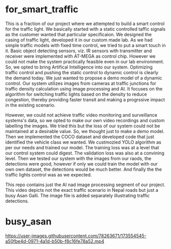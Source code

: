 # for_smart_traffic
This is a fraction of our project where we attempted to build a smart control for the traffic light. We basically started with a static controlled taffic signals as the customer wanted that particular specificaion. We designed the casing of traffic light, developed it in our custom made lab. As we had simple traffic models with fixed time control, we tried to put a smart touch in it. Basic object detecting sensors, viz. IR sensors with transmitter and receiver were implemented with AT-MEGA as control chip. However we could not make the system practically feasible even in our lab environment.
So, we opted to bring Artifical Intelligence into our system. Optimizing traffic control and pushing the static control to dynamic control is clearly the demand today. We just wanted to propose a demo model of a dynamic control. Our system utilizes images from cameras at traffic junctions for traffic density calculation using image processing and AI. It focuses on the algorithm for switching traffic lights based on the density to reduce congestion, thereby providing faster transit and making a progrssive impact in the existing scenario.

However, we could not achieve traffic video monitoring and surveillance systems's data, so we opted to make our own video recordings and custom labelling the images. We tried this but the loss of our system could not be maintained at a desirable value.  So, we thought just to make a demo model. Then we implemented the COCO dataset and developed code that just identified the vehicle class we wanted. We custmozied YOLO algorithm as per our needs and trained our model. The training loss was at a level that our control system could digest. The validation loss was also at a convining level. Then we tested our system with the images from our raods, the detections were good, however if only we could train the model with our own own dataset, the detections would be much better. And finally the the traffic lights control was as we expected.

This repo contains just the AI nad image processing segment of our project. This video depicts not the exact traffic scenario in Nepal roads but just a busy Asan Galli. The image file is added separately illustrating traffic detections.

# busy_asan


https://user-images.githubusercontent.com/78263671/173554545-a50fbe4d-0971-4a1d-b50b-f8c16fe78a52.mp4

